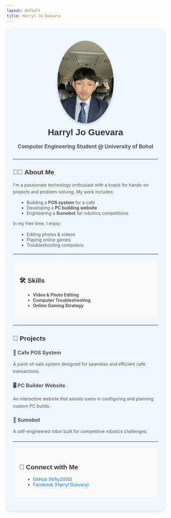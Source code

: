 ```yaml
---
layout: default
title: Harryl Jo Guevara
---
```


<div style="background-color: #f0f8ff; padding: 20px; border-radius: 10px; box-shadow: 0 4px 10px rgba(0, 0, 0, 0.1);">

<!-- Profile Image -->
<div style="text-align: center; margin-top: 20px;">
    <img src="profile.jpg" alt="Harryl Jo Guevara" style="width: 180px; border-radius: 50%; box-shadow: 0 4px 8px rgba(0, 0, 0, 0.2);" />
</div>

<!-- Name and Title -->
<h1 style="text-align: center; font-family: 'Arial', sans-serif; color: #333; margin-top: 10px;">Harryl Jo Guevara</h1>
<p style="text-align: center; font-size: 1.2em; color: #555; margin-bottom: 30px;"><strong>Computer Engineering Student @ University of Bohol</strong></p>

---

<!-- About Me Section -->
<section style="margin: 20px 0;">
    <h2 style="font-family: 'Arial', sans-serif; color: #333;">🧑‍💻 About Me</h2>
    <p style="line-height: 1.6; color: #555;">
        I'm a passionate technology enthusiast with a knack for hands-on projects and problem-solving. My work includes:
    </p>
    <ul style="margin-left: 20px; color: #555;">
        <li>Building a <strong>POS system</strong> for a cafe</li>
        <li>Developing a <strong>PC building website</strong></li>
        <li>Engineering a <strong>Sumobot</strong> for robotics competitions</li>
    </ul>
    <p style="line-height: 1.6; color: #555;">
        In my free time, I enjoy:
    </p>
    <ul style="margin-left: 20px; color: #555;">
        <li>Editing photos & videos</li>
        <li>Playing online games</li>
        <li>Troubleshooting computers</li>
    </ul>
</section>

---

<!-- Skills Section -->
<section style="margin: 20px 0; background-color: #f9f9f9; padding: 20px; border-radius: 8px;">
    <h2 style="font-family: 'Arial', sans-serif; color: #333;">🛠️ Skills</h2>
    <ul style="margin-left: 20px; color: #555;">
        <li><strong>Video & Photo Editing</strong></li>
        <li><strong>Computer Troubleshooting</strong></li>
        <li><strong>Online Gaming Strategy</strong></li>
    </ul>
</section>

---

<!-- Projects Section -->
<section style="margin: 20px 0;">
    <h2 style="font-family: 'Arial', sans-serif; color: #333;">🚀 Projects</h2>
    <div style="margin-bottom: 15px;">
        <h3 style="color: #555;">🧾 Cafe POS System</h3>
        <p style="line-height: 1.6; color: #555;">A point-of-sale system designed for seamless and efficient cafe transactions.</p>
    </div>
    <div style="margin-bottom: 15px;">
        <h3 style="color: #555;">🖥️ PC Builder Website</h3>
        <p style="line-height: 1.6; color: #555;">An interactive website that assists users in configuring and planning custom PC builds.</p>
    </div>
    <div style="margin-bottom: 15px;">
        <h3 style="color: #555;">🤖 Sumobot</h3>
        <p style="line-height: 1.6; color: #555;">A self-engineered robot built for competitive robotics challenges.</p>
    </div>
</section>

---

<!-- Contact Section -->
<section style="margin: 20px 0; background-color: #f9f9f9; padding: 20px; border-radius: 8px;">
    <h2 style="font-family: 'Arial', sans-serif; color: #333;">🔗 Connect with Me</h2>
    <ul style="margin-left: 20px; color: #555;">
        <li><a href="https://github.com/Nifty2005" style="color: #007bff; text-decoration: none;">GitHub (Nifty2005)</a></li>
        <li><a href="https://facebook.com/Harryl%20Guevara" style="color: #007bff; text-decoration: none;">Facebook (Harryl Guevara)</a></li>
    </ul>
</section>

</div>
